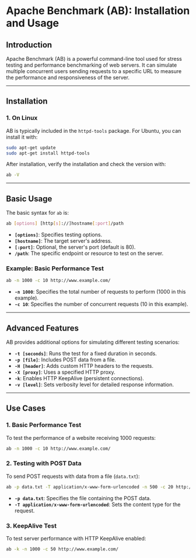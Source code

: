 # Apache Benchmark (AB): Installation and Usage

## Introduction
Apache Benchmark (AB) is a powerful command-line tool used for stress testing and performance benchmarking of web servers. It can simulate multiple concurrent users sending requests to a specific URL to measure the performance and responsiveness of the server.

---

## Installation

### 1. On Linux
AB is typically included in the `httpd-tools` package. For Ubuntu, you can install it with:
```bash
sudo apt-get update
sudo apt-get install httpd-tools
```

After installation, verify the installation and check the version with:
```bash
ab -V
```

---

## Basic Usage
The basic syntax for `ab` is:

```bash
ab [options] [http[s]://]hostname[:port]/path
```

- **`[options]`**: Specifies testing options.
- **`[hostname]`**: The target server's address.
- **`[:port]`**: Optional, the server's port (default is 80).
- **`/path`**: The specific endpoint or resource to test on the server.

### Example: Basic Performance Test
```bash
ab -n 1000 -c 10 http://www.example.com/
```
- **`-n 1000`**: Specifies the total number of requests to perform (1000 in this example).
- **`-c 10`**: Specifies the number of concurrent requests (10 in this example).

---

## Advanced Features
AB provides additional options for simulating different testing scenarios:

- **`-t [seconds]`**: Runs the test for a fixed duration in seconds.
- **`-p [file]`**: Includes POST data from a file.
- **`-H [header]`**: Adds custom HTTP headers to the requests.
- **`-X [proxy]`**: Uses a specified HTTP proxy.
- **`-k`**: Enables HTTP KeepAlive (persistent connections).
- **`-v [level]`**: Sets verbosity level for detailed response information.

---

## Use Cases

### 1. Basic Performance Test
To test the performance of a website receiving 1000 requests:
```bash
ab -n 1000 -c 10 http://www.example.com/
```

### 2. Testing with POST Data
To send POST requests with data from a file (`data.txt`):
```bash
ab -p data.txt -T application/x-www-form-urlencoded -n 500 -c 20 http://www.example.com/api
```
- **`-p data.txt`**: Specifies the file containing the POST data.
- **`-T application/x-www-form-urlencoded`**: Sets the content type for the request.

### 3. KeepAlive Test
To test server performance with HTTP KeepAlive enabled:
```bash
ab -k -n 1000 -c 50 http://www.example.com/
```


```